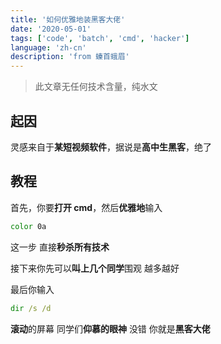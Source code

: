 ```yaml
---
title: '如何优雅地装黑客大佬'
date: '2020-05-01'
tags: ['code', 'batch', 'cmd', 'hacker']
language: 'zh-cn'
description: 'from 螓首蛾眉'
---
```


> 此文章无任何技术含量，纯水文

## 起因

灵感来自于**某短视频软件**，据说是**高中生黑客**，绝了

## 教程

首先，你要**打开 cmd**，然后**优雅地**输入

```bat
color 0a
```

这一步 直接**秒杀所有技术**

接下来你先可以**叫上几个同学**围观 越多越好

最后你输入

```bat
dir /s /d
```

**滚动**的屏幕 同学们**仰慕的眼神** 没错 你就是**黑客大佬**
